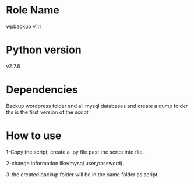 # Role Name


wpbackup v1.1

# Python version


v2.7.6


# Dependencies


Backup wordpress folder and all mysql databases and create a dump folder 
ths is the first version of the script 

# How to use
1-Copy the script, create a .py file past the script into file.

2-change information like(mysql user,password).

3-the created backup folder will be in the same folder as script.
